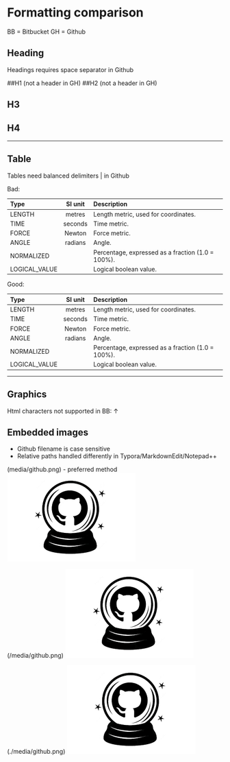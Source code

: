 # Formatting comparison

BB = Bitbucket
GH = Github

## Heading

Headings requires space separator in Github

##H1 (not a header in GH)
##H2 (not a header in GH)
## H3
## H4

---

## Table
Tables need balanced delimiters | in Github

Bad:

|Type         | SI unit   | Description               |
| :---        |    :----:   |          :---           |
|LENGTH        |	metres      |Length metric, used for coordinates.  |
|TIME          |seconds      |Time metric.       |
|FORCE         |Newton       |Force metric.
|ANGLE         |radians      |Angle.              |
|NORMALIZED    |             |Percentage, expressed as a fraction (1.0 = 100%). |
|LOGICAL_VALUE |             |Logical boolean value. |

Good:

|Type         | SI unit   | Description               |
| :---        |    :----:   |          :---           |
|LENGTH        |	metres      |Length metric, used for coordinates.  |
|TIME          |seconds      |Time metric.       |
|FORCE         |Newton       |Force metric. |
|ANGLE         |radians      |Angle.              |
|NORMALIZED    |             |Percentage, expressed as a fraction (1.0 = 100%). |
|LOGICAL_VALUE |             |Logical boolean value. |

---
## Graphics
Html characters not supported in BB: &#8593;

## Embedded images

- Github filename is case sensitive
- Relative paths handled differently in Typora/MarkdownEdit/Notepad++

(media/github.png) - preferred method
![description](media/github.png)

(/media/github.png)
![description](/media/github.png)

(./media/github.png)
![description](./media/github.png)
